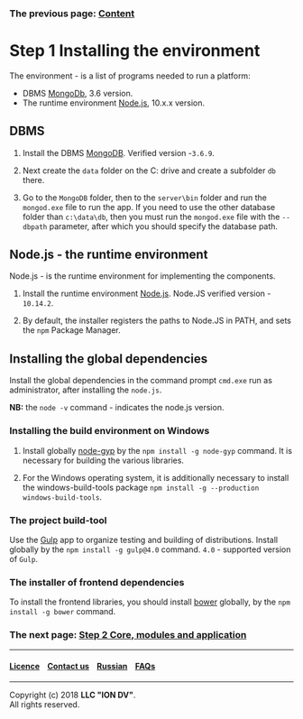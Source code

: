 ### The previous page: [Content](docs/en/index.md)

# Step 1 Installing the environment

The environment - is a list of programs needed to run a platform:

* DBMS [MongoDb](https://www.mongodb.org/), 3.6 version.
* The runtime environment [Node.js](<https://nodejs.org/en/>), 10.x.x version.

## DBMS

1. Install the DBMS [MongoDB](https://www.mongodb.org/). Verified version -`3.6.9`. 

2. Next create the `data` folder on the C: drive and create a subfolder `db` there.

3. Go to the `MongoDB` folder, then to the `server\bin` folder and run the `mongod.exe` file to run the app. If you need to use the other database folder than `c:\data\db`, then you must run the `mongod.exe` file
with the `--dbpath` parameter, after which you should specify the database path.

## Node.js - the runtime environment

Node.js - is the runtime environment for implementing the components. 

1. Install the runtime environment [Node.js](https://nodejs.org/). Node.JS verified version - `10.14.2`.

2. By default, the installer registers the paths to Node.JS in PATH, and sets the `npm` Package Manager.

## Installing the global dependencies

Install the global dependencies in the command prompt `cmd.exe` run as administrator, after installing the `node.js`.

**NB:** the `node -v` command - indicates the node.js version.

### Installing the build environment on Windows

1. Install globally [node-gyp](<https://github.com/nodejs/node-gyp>) by the `npm install -g node-gyp` command. It is necessary for building the various libraries.

2. For the Windows operating system, it is additionally necessary to install the windows-build-tools package `npm install -g --production windows-build-tools`.

### The project build-tool

Use the [Gulp](http://gulpjs.com/) app to organize testing and building of distributions. Install globally by the `npm install -g gulp@4.0` command. `4.0` -  supported version of `Gulp`. 

### The installer of frontend dependencies

To install the frontend libraries, you should install [bower](https://bower.io) globally, by the `npm install -g bower` command. 


### The next page: [Step 2 Core, modules and application](docs/en/1_system_deployment/step2_project_with_modules.md)  

--------------------------------------------------------------------------  


 #### [Licence](/LICENCE.md) &ensp;  [Contact us](https://iondv.ru/index.html) &ensp;  [Russian](/docs/ru/1_system_deployment/step1_installing_environment.md)    &ensp; [FAQs](/faqs.md)          



--------------------------------------------------------------------------  

Copyright (c) 2018 **LLC "ION DV"**.  
All rights reserved.  

 